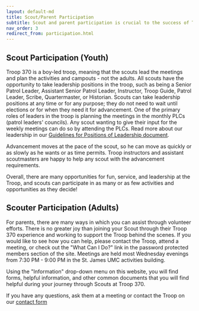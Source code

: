 ```yaml
---
layout: default-md
title: Scout/Parent Participation
subtitle: Scout and parent participation is crucial to the success of Troop 370. Troop 370 has weekly meetings, goes on monthly campouts, attends multiple summer camps, leads dozens of Eagle Scout service projects, and enjoys multiple high adventure opportunities throughout the year. We encourage every youth scout and adult scouter to participate in these wonderful opportunities provided by the Troop.
nav_order: 3
redirect_from: participation.html
---
```

## Scout Participation (Youth)

Troop 370 is a boy-led troop, meaning that the scouts lead the meetings and plan the activities and campouts - not the adults. All scouts have the opportunity to take leadership positions in the troop, such as being a Senior Patrol Leader, Assistant Senior Patrol Leader, Instructor, Troop Guide, Patrol Leader, Scribe, Quartermaster, or Historian. Scouts can take leadership positions at any time or for any purpose; they do not need to wait until elections or for when they need it for advancement. One of the primary roles of leaders in the troop is planning the meetings in the monthly PLCs (patrol leaders' councils). Any scout wanting to give their input for the weekly meetings can do so by attending the PLCs. Read more about our leadership in our [Guidelines for Positions of Leadership document](/src/documents/Guidelines%20for%20Positions%20of%20Leadership.pdf).

Advancement moves at the pace of the scout, so he can move as quickly or as slowly as he wants or as time permits. Troop instructors and assistant scoutmasters are happy to help any scout with the advancement requirements.

Overall, there are many opportunities for fun, service, and leadership at the Troop, and scouts can participate in as many or as few activities and opportunities as they decide!

## Scouter Participation (Adults)

For parents, there are many ways in which you can assist through volunteer efforts. There is no greater joy than joining your Scout through their Troop 370 experience and working to support the Troop behind the scenes. If you would like to see how you can help, please contact the Troop, attend a meeting, or check out the "What Can I Do?" link in the password protected members section of the site. Meetings are held most Wednesday evenings from 7:30 PM - 9:00 PM in the St. James UMC activities building.

Using the "Information" drop-down menu on this website, you will find forms, helpful information, and other common documents that you will find helpful during your journey through Scouts at Troop 370.

If you have any questions, ask them at a meeting or contact the Troop on our [contact form](/contact.html)
